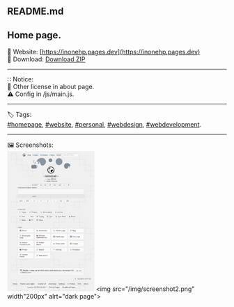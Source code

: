 
README.md  
---  
Home page.  
---   
🔗 Website: [https://inonehp.pages.dev](https://inonehp.pages.dev)  
💾 Download: [Download ZIP](https://github.com/inonehp/inonehp.pages.dev/archive/refs/heads/main.zip)  
  
---
  
∷ Notice:  
🦝 Other license in about page.  
⚠️ Config in /js/main.js.  
  
---
  
🏷️ Tags:  
[#homepage](https://github.com/topics/homepage),
[#website](https://github.com/topics/website),
[#personal](https://github.com/topics/personal),
[#webdesign](https://github.com/topics/webdesign),
[#webdevelopment](https://github.com/topics/webdevelopment).
  
---
  
🖼️ Screenshots:  
<img src="/img/screenshot.png" width="200px" alt="light page">
<img src="/img/screenshot2.png" width"200px" alrt="dark page">
<!--
![screenshot light](/img/screenshot.png)  
![screenshot dark](/img/screenshot2.png)  
-->







